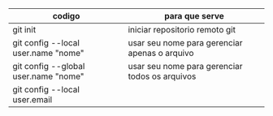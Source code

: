 codigo | para que serve
|-|-|
git init | iniciar repositorio remoto git |
git config --local user.name "nome" | usar seu nome para gerenciar apenas o arquivo
git config --global user.name "nome" | usar seu nome para gerenciar todos os arquivos
git config --local user.email |
